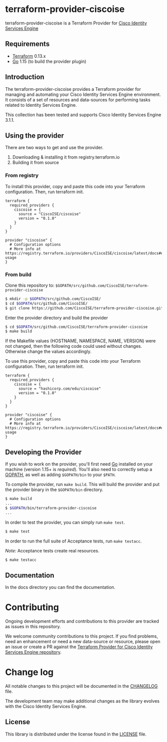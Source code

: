 
# terraform-provider-ciscoise

terraform-provider-ciscoise is a Terraform Provider for [Cisco Identity Services Engine](https://developer.cisco.com/identity-services-engine/)

## Requirements

- [Terraform](https://www.terraform.io/downloads.html) 0.13.x
- [Go](https://golang.org/doc/install) 1.15 (to build the provider plugin)

## Introduction

The terraform-provider-ciscoise provides a Terraform provider for managing and automating your Cisco Identity Services Engine environment. It consists of a set of resources and data-sources for performing tasks related to Identity Services Engine.

This collection has been tested and supports Cisco Identity Services Engine 3.1.1.

## Using the provider

There are two ways to get and use the provider.
1. Downloading & installing it from registry.terraform.io
2. Building it from source

### From registry

To install this provider, copy and paste this code into your Terraform configuration. Then, run terraform init. 

```hcl
terraform {
  required_providers {
    ciscoise = {
      source = "CiscoISE/ciscoise"
      version = "0.1.0"
    }
  }
}

provider "ciscoise" {
  # Configuration options
  # More info at https://registry.terraform.io/providers/CiscoISE/ciscoise/latest/docs#example-usage
}
```

### From build

Clone this repository to: `$GOPATH/src/github.com/CiscoISE/terraform-provider-ciscoise`

```sh
$ mkdir -p $GOPATH/src/github.com/CiscoISE/
$ cd $GOPATH/src/github.com/CiscoISE/
$ git clone https://github.com/CiscoISE/terraform-provider-ciscoise.git
```

Enter the provider directory and build the provider

```sh
$ cd $GOPATH/src/github.com/CiscoISE/terraform-provider-ciscoise
$ make build
```

If the Makefile values (HOSTNAME, NAMESPACE, NAME, VERSION) were not changed, then the following code could used without changes.
Otherwise change the values accordingly.

To use this provider, copy and paste this code into your Terraform configuration. Then, run terraform init.

```hcl
terraform {
  required_providers {
    ciscoise = {
      source = "hashicorp.com/edu/ciscoise"
      version = "0.1.0"
    }
  }
}

provider "ciscoise" {
  # Configuration options
  # More info at https://registry.terraform.io/providers/CiscoISE/ciscoise/latest/docs#example-usage
}
```


## Developing the Provider

If you wish to work on the provider, you'll first need [Go](http://www.golang.org) installed
on your machine (version 1.15+ is _required_). You'll also need to correctly setup a
[GOPATH](http://golang.org/doc/code.html#GOPATH), as well as adding `$GOPATH/bin` to your `$PATH`.

To compile the provider, run `make build`. This will build the provider and put the provider binary in the `$GOPATH/bin` directory.

```sh
$ make build
...
$ $GOPATH/bin/terraform-provider-ciscoise
...
```

In order to test the provider, you can simply run `make test`.

```sh
$ make test
```

In order to run the full suite of Acceptance tests, run `make testacc`.

_Note:_ Acceptance tests create real resources.

```sh
$ make testacc
```

## Documentation

In the docs directory you can find the documentation.

# Contributing

Ongoing development efforts and contributions to this provider are tracked as issues in this repository.

We welcome community contributions to this project. If you find problems, need an enhancement or need a new data-source or resource, please open an issue or create a PR against the [Terraform Provider for Cisco Identity Services Engine repository](https://github.com/CiscoISE/terraform-provider-ciscoise/issues).

# Change log

All notable changes to this project will be documented in the [CHANGELOG](./CHANGELOG.md) file.

The development team may make additional changes as the library evolves with the Cisco Identity Services Engine.

## License

This library is distributed under the license found in the [LICENSE](./LICENSE) file.